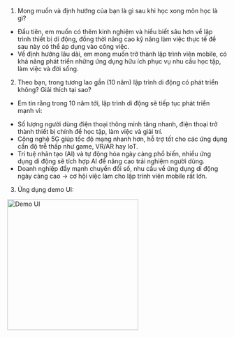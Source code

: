 1.  Mong muốn và định hướng của bạn là gì sau khi học xong môn học là gì?

- Đầu tiên, em muốn có thêm kinh nghiệm và hiểu biết sâu hơn về lập trình thiết bị di động, đồng thời nâng cao kỹ năng làm việc thực tế để sau này có thể áp dụng vào công việc.
- Về định hướng lâu dài, em mong muốn trở thành lập trình viên mobile, có khả năng phát triển những ứng dụng hữu ích phục vụ nhu cầu học tập, làm việc và đời sống.

2. Theo bạn, trong tương lao gần (10 năm) lập trình di động có phát triển không? Giải thích tại sao?

- Em tin rằng trong 10 năm tới, lập trình di động sẽ tiếp tục phát triển mạnh vì:

+ Số lượng người dùng điện thoại thông minh tăng nhanh, điện thoại trở thành thiết bị chính để học tập, làm việc và giải trí.
+ Công nghệ 5G giúp tốc độ mạng nhanh hơn, hỗ trợ tốt cho các ứng dụng cần độ trễ thấp như game, VR/AR hay IoT.
+ Trí tuệ nhân tạo (AI) và tự động hóa ngày càng phổ biến, nhiều ứng dụng di động sẽ tích hợp AI để nâng cao trải nghiệm người dùng.
+ Doanh nghiệp đẩy mạnh chuyển đổi số, nhu cầu về ứng dụng di động ngày càng cao → cơ hội việc làm cho lập trình viên mobile rất lớn.

3. Ứng dụng demo UI:
<img width="300" alt="Demo UI" src="https://github.com/user-attachments/assets/ca2ff28b-cb24-4746-82ee-5f6d6f7b78d9" />

